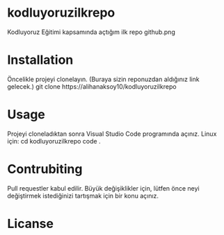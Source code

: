 # kodluyoruzilkrepo
Kodluyoruz Eğitimi kapsamında açtığım ilk repo
github.png
# Installation
Öncelikle projeyi clonelayın. (Buraya sizin reponuzdan aldığınız link gelecek.)
git clone https://alihanaksoy10/kodluyoruzilkrepo
# Usage
Projeyi cloneladıktan sonra Visual Studio Code programında açınız.
Linux için:
cd kodluyoruzilkrepo
code .
# Contrubiting
Pull requestler kabul edilir. Büyük değişiklikler için, lütfen önce neyi değiştirmek istediğinizi tartışmak için bir konu açınız.
# Licanse
